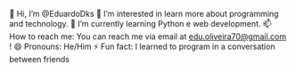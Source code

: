 👋 Hi, I’m @EduardoDks
👀 I’m interested in learn more about programming and technology.
🌱 I’m currently learning Python e web development.
📫 How to reach me: You can reach me via email at edu.oliveira70@gmail.com !
😄 Pronouns: He/Him
⚡ Fun fact: I learned to program in a conversation between friends

<!---
EduardoDks/EduardoDks is a ✨ special ✨ repository because its `README.md` (this file) appears on your GitHub profile.
You can click the Preview link to take a look at your changes.
--->
